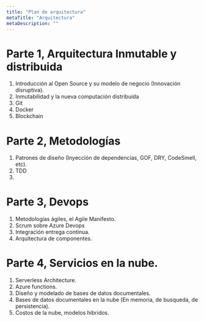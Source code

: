 ```yaml
---
title: "Plan de arquitectura"
metaTitle: "Arquitectura"
metaDescription: ""
---
```



# Parte 1, Arquitectura Inmutable y distribuida
1. Introducción al Open Source y su modelo de negocio (Innovación disruptiva).
2. Inmutabilidad y la nueva computación distribuida
3. Git
4. Docker
5. Blockchain

# Parte 2, Metodologías
1. Patrones de diseño (Inyección de dependencias, GOF, DRY, CodeSmell, etc).
2. TDD
3. 



# Parte 3, Devops
1. Metodologías ágiles, el Agile Manifesto.
2. Scrum sobre Azure Devops
3. Integración entrega continua.
4. Arquitectura de componentes.

# Parte 4, Servicios en la nube.
1. Serverless Architecture.
2. Azure functions.
3. Diseño y modelado de bases de datos documentales.
4. Bases de datos documentales en la nube (En memoria, de busqueda, de persistencia).
5. Costos de la nube, modelos hibridos.

